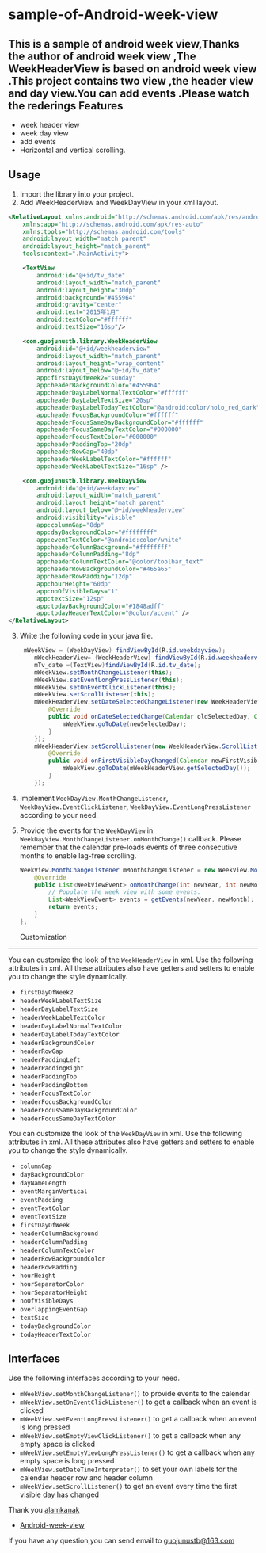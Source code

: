 # sample-of-Android-week-view
This is a sample of android week view,Thanks the author of android week view ,The WeekHeaderView is based on android week view .This project contains two view ,the header view and day view.You can add events .Please watch the rederings
[](images/screen_shot1.gif)
[](images/screen_shot2.gif)
[](images/screen_shot3.gif)
[](images/screen_shot4.gif)
Features
------------
* week header view
* week day view 
* add events
* Horizontal and vertical scrolling.

Usage
---------
1. Import the library into your project.
2. Add WeekHeaderView and WeekDayView in your xml layout.
```xml
<RelativeLayout xmlns:android="http://schemas.android.com/apk/res/android"
    xmlns:app="http://schemas.android.com/apk/res-auto"
    xmlns:tools="http://schemas.android.com/tools"
    android:layout_width="match_parent"
    android:layout_height="match_parent"
    tools:context=".MainActivity">

    <TextView
        android:id="@+id/tv_date"
        android:layout_width="match_parent"
        android:layout_height="30dp"
        android:background="#455964"
        android:gravity="center"
        android:text="2015年1月"
        android:textColor="#ffffff"
        android:textSize="16sp"/>

    <com.guojunustb.library.WeekHeaderView
        android:id="@+id/weekheaderview"
        android:layout_width="match_parent"
        android:layout_height="wrap_content"
        android:layout_below="@+id/tv_date"
        app:firstDayOfWeek2="sunday"
        app:headerBackgroundColor="#455964"
        app:headerDayLabelNormalTextColor="#ffffff"
        app:headerDayLabelTextSize="20sp"
        app:headerDayLabelTodayTextColor="@android:color/holo_red_dark"
        app:headerFocusBackgroundColor="#ffffff"
        app:headerFocusSameDayBackgroundColor="#ffffff"
        app:headerFocusSameDayTextColor="#000000"
        app:headerFocusTextColor="#000000"
        app:headerPaddingTop="20dp"
        app:headerRowGap="40dp"
        app:headerWeekLabelTextColor="#ffffff"
        app:headerWeekLabelTextSize="16sp" />

    <com.guojunustb.library.WeekDayView
        android:id="@+id/weekdayview"
        android:layout_width="match_parent"
        android:layout_height="match_parent"
        android:layout_below="@+id/weekheaderview"
        android:visibility="visible"
        app:columnGap="8dp"
        app:dayBackgroundColor="#ffffffff"
        app:eventTextColor="@android:color/white"
        app:headerColumnBackground="#ffffffff"
        app:headerColumnPadding="8dp"
        app:headerColumnTextColor="@color/toolbar_text"
        app:headerRowBackgroundColor="#465a65"
        app:headerRowPadding="12dp"
        app:hourHeight="60dp"
        app:noOfVisibleDays="1"
        app:textSize="12sp"
        app:todayBackgroundColor="#1848adff"
        app:todayHeaderTextColor="@color/accent" />
</RelativeLayout>
```
3. Write the following code in your java file.

    ```java
     mWeekView = (WeekDayView) findViewById(R.id.weekdayview);
        mWeekHeaderView= (WeekHeaderView) findViewById(R.id.weekheaderview);
        mTv_date =(TextView)findViewById(R.id.tv_date);
        mWeekView.setMonthChangeListener(this);
        mWeekView.setEventLongPressListener(this);
        mWeekView.setOnEventClickListener(this);
        mWeekView.setScrollListener(this);
        mWeekHeaderView.setDateSelectedChangeListener(new WeekHeaderView.DateSelectedChangeListener() {
            @Override
            public void onDateSelectedChange(Calendar oldSelectedDay, Calendar newSelectedDay) {
                mWeekView.goToDate(newSelectedDay);
            }
        });
        mWeekHeaderView.setScrollListener(new WeekHeaderView.ScrollListener() {
            @Override
            public void onFirstVisibleDayChanged(Calendar newFirstVisibleDay, Calendar oldFirstVisibleDay) {
                mWeekView.goToDate(mWeekHeaderView.getSelectedDay());
            }
        });
    ```
4. Implement `WeekDayView.MonthChangeListener`, `WeekDayView.EventClickListener`, `WeekDayView.EventLongPressListener` according to your need.

5. Provide the events for the `WeekDayView` in `WeekDayView.MonthChangeListener.onMonthChange()` callback. Please remember that the calendar pre-loads events of three consecutive months to enable lag-free scrolling.

    ```java
    WeekView.MonthChangeListener mMonthChangeListener = new WeekView.MonthChangeListener() {
        @Override
        public List<WeekViewEvent> onMonthChange(int newYear, int newMonth) {
            // Populate the week view with some events.
            List<WeekViewEvent> events = getEvents(newYear, newMonth);
            return events;
        }
    };
    ```
    Customization
-------------------

You can customize the look of the `WeekHeaderView` in xml. Use the following attributes in xml. All these attributes also have getters and setters to enable you to change the style dynamically.

- `firstDayOfWeek2`
- `headerWeekLabelTextSize`
- `headerDayLabelTextSize`
- `headerWeekLabelTextColor`
- `headerDayLabelNormalTextColor`
- `headerDayLabelTodayTextColor`
- `headerBackgroundColor`
- `headerRowGap`
- `headerPaddingLeft`
- `headerPaddingRight`
- `headerPaddingTop`
- `headerPaddingBottom`
- `headerFocusTextColor`
- `headerFocusBackgroundColor`
- `headerFocusSameDayBackgroundColor`
- `headerFocusSameDayTextColor`

You can customize the look of the `WeekDayView` in xml. Use the following attributes in xml. All these attributes also have getters and setters to enable you to change the style dynamically.

- `columnGap`
- `dayBackgroundColor`
- `dayNameLength`
- `eventMarginVertical`
- `eventPadding`
- `eventTextColor`
- `eventTextSize`
- `firstDayOfWeek`
- `headerColumnBackground`
- `headerColumnPadding`
- `headerColumnTextColor`
- `headerRowBackgroundColor`
- `headerRowPadding`
- `hourHeight`
- `hourSeparatorColor`
- `hourSeparatorHeight`
- `noOfVisibleDays`
- `overlappingEventGap`
- `textSize`
- `todayBackgroundColor`
- `todayHeaderTextColor`

Interfaces
----------

Use the following interfaces according to your need.

- `mWeekView.setMonthChangeListener()` to provide events to the calendar
- `mWeekView.setOnEventClickListener()` to get a callback when an event is clicked
- `mWeekView.setEventLongPressListener()` to get a callback when an event is long pressed
- `mWeekView.setEmptyViewClickListener()` to get a callback when any empty space is clicked
- `mWeekView.setEmptyViewLongPressListener()` to get a callback when any empty space is long pressed
- `mWeekView.setDateTimeInterpreter()` to set your own labels for the calendar header row and header column
- `mWeekView.setScrollListener()` to get an event every time the first visible day has changed

Thank you [alamkanak](https://github.com/alamkanak)
* [Android-week-view](https://github.com/alamkanak/Android-Week-View)

If you have any question,you can send email to guojunustb@163.com
